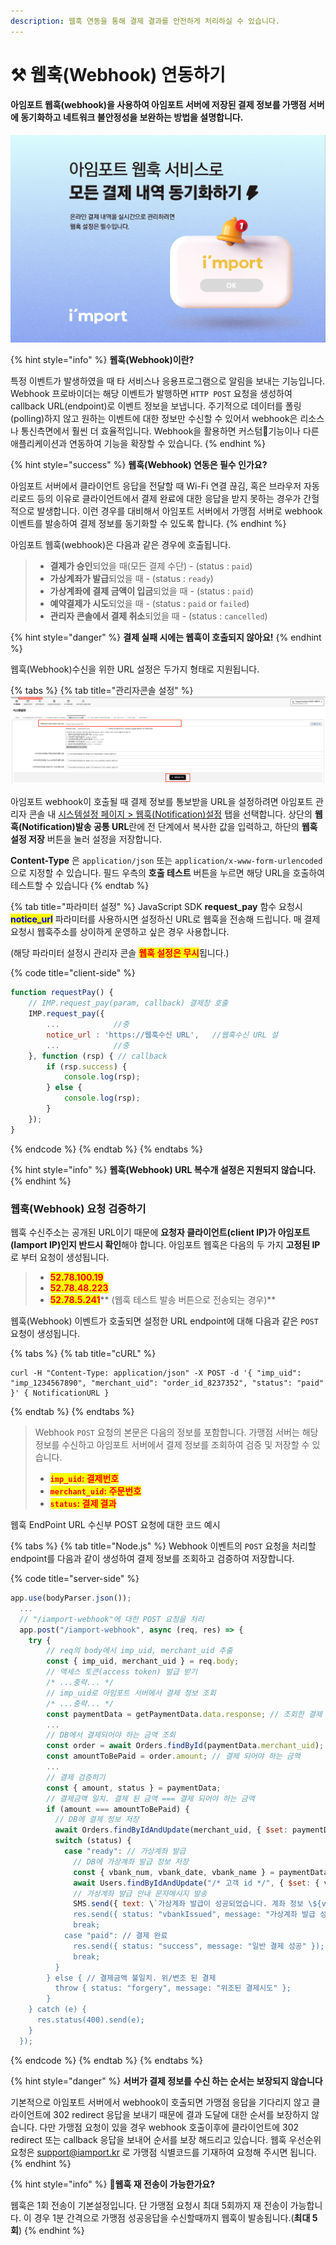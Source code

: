 ```yaml
---
description: 웹훅 연동을 통해 결제 결과를 안전하게 처리하실 수 있습니다.
---
```


# ⚒ 웹훅(Webhook) 연동하기

#### 아임포트 **웹훅**(webhook)을 사용하여 아임포트 서버에 저장된 결제 정보를 가맹점 서버에 동기화하고 네트워크 불안정성을 보완하는 방법을 설명합니다.

![](<../.gitbook/assets/image (12).png>)

{% hint style="info" %}
**웹훅(Webhook)이란?**

특정 이벤트가 발생하였을 때 타 서비스나 응용프로그램으로 알림을 보내는 기능입니다. Webhook 프로바이더는 해당 이벤트가 발행하면 `HTTP POST` 요청을 생성하여 callback URL(endpoint)로 이벤트 정보을 보냅니다. 주기적으로 데이터를 폴링(polling)하지 않고 원하는 이벤트에 대한 정보만 수신할 수 있어서 webhook은 리소스나 통신측면에서 훨씬 더 효율적입니다. Webhook을 활용하면 커스텀기능이나 다른 애플리케이션과 연동하여 기능을 확장할 수 있습니다.
{% endhint %}

{% hint style="success" %}
**웹훅(Webhook) 연동은 필수 인가요?**

아임포트 서버에서 클라이언트 응답을 전달할 때 Wi-Fi 연결 끊김, 혹은 브라우저 자동 리로드 등의 이유로 클라이언트에서 결제 완료에 대한 응답을 받지 못하는 경우가 간헐적으로 발생합니다. 이런 경우를 대비해서 아임포트 서버에서 가맹점 서버로 webhook 이벤트를 발송하여 결제 정보를 동기화할 수 있도록 합니다.
{% endhint %}

아임포트 웹훅(webhook)은 다음과 같은 경우에 호출됩니다.

> * **결제가 승인**되었을 때(모든 결제 수단) - (status : `paid`)
> * **가상계좌가 발급**되었을 때 - (status : `ready`)
> * **가상계좌에 결제 금액이 입금**되었을 때 - (status : `paid`)
> * **예약결제가 시도**되었을 때 - (status : `paid` or `failed`)
> * **관리자 콘솔에서 결제 취소**되었을 때 - (status : `cancelled`)

{% hint style="danger" %}
**결제 실패 시에는 웹훅이 호출되지 않아요!**
{% endhint %}

웹훅(Webhook)수신을 위한 URL 설정은 두가지 형태로 지원됩니다.

{% tabs %}
{% tab title="관리자콘솔 설정" %}
![웹훅 URL 설정방법](<../.gitbook/assets/image (6) (1) (1) (1) (1) (1) (1) (1) (1).png>)

아임포트 webhook이 호출될 때 결제 정보를 통보받을 URL을 설정하려면 아임포트 관리자 콘솔 내 [시스템설정 페이지 > 웹훅(Notification)설정](https://admin.iamport.kr/settings#tab\_webhook) 탭을 선택합니다. 상단의 **웹훅(Notification)발송 공통 URL**란에 전 단계에서 복사한 값을 입력하고, 하단의 **웹훅설정 저장** 버튼을 눌러 설정을 저장합니다.

**Content-Type** 은 `application/json` 또는 `application/x-www-form-urlencoded`으로 지정할 수 있습니다. 필드 우측의 **호출 테스트** 버튼을 누르면 해당 URL을 호출하여 테스트할 수 있습니다
{% endtab %}

{% tab title="파라미터 설정" %}
JavaScript SDK **request\_pay** 함수 요청시 <mark style="color:blue;">**notice\_url**</mark> 파라미터를 사용하시면 설정하신 URL로 웹훅을 전송해 드립니다. 매 결제 요청시 웹훅주소를 상이하게 운영하고 싶은 경우 사용합니다.

(해당 파라미터 설정시 관리자 콘솔 <mark style="color:red;">**웹훅 설정은 무시**</mark>됩니다.)

{% code title="client-side" %}
```javascript
function requestPay() {
    // IMP.request_pay(param, callback) 결제창 호출
    IMP.request_pay({
        ...            //중
        notice_url : 'https://웹훅수신 URL',   //웹훅수신 URL 설
        ...            //중
    }, function (rsp) { // callback
        if (rsp.success) {
            console.log(rsp);
        } else {
            console.log(rsp);
        }
    });
}
```
{% endcode %}
{% endtab %}
{% endtabs %}

{% hint style="info" %}
**웹훅(Webhook) URL 복수개 설정은 지원되지 않습니다.**
{% endhint %}

### 웹훅(Webhook) 요청 검증하기 <a href="#webhook" id="webhook"></a>

웹훅 수신주소는 공개된 URL이기 때문에 **요청자 클라이언트(client IP)가 아임포트(Iamport IP)인지 반드시 확인**해야 합니다. 아임포트 웹훅은 다음의 두 가지 **고정된 IP** 로 부터 요청이 생성됩니다.

> * <mark style="color:red;">**52.78.100.19**</mark>
> * <mark style="color:red;">**52.78.48.223**</mark>
> * <mark style="color:red;">**52.78.5.241**</mark>** (웹훅 테스트 발송 버튼으로  전송되는 경우)**

웹훅(Webhook) 이벤트가 호출되면 설정한 URL endpoint에 대해 다음과 같은 `POST` 요청이 생성됩니다.

{% tabs %}
{% tab title="cURL" %}
```url
curl -H "Content-Type: application/json" -X POST -d '{ "imp_uid": "imp_1234567890", "merchant_uid": "order_id_8237352", "status": "paid" }' { NotificationURL }
```
{% endtab %}
{% endtabs %}

> Webhook `POST` 요청의 본문은 다음의 정보를 포함합니다. 가맹점 서버는 해당 정보를 수신하고 아임포트 서버에서 결제 정보를 조회하여 검증 및 저장할 수 있습니다.
>
> * <mark style="color:red;">**`imp_uid`**</mark><mark style="color:red;">**: 결제번호**</mark>
> * <mark style="color:red;">**`merchant_uid`**</mark><mark style="color:red;">**: 주문번호**</mark>
> * <mark style="color:red;">**`status`**</mark><mark style="color:red;">**: 결제 결과**</mark>

웹훅 EndPoint URL 수신부 POST 요청에 대한 코드 예시

{% tabs %}
{% tab title="Node.js" %}
Webhook 이벤트의 `POST` 요청을 처리할 endpoint를 다음과 같이 생성하여 결제 정보를 조회하고 검증하여 저장합니다.

{% code title="server-side" %}
```javascript
app.use(bodyParser.json());
  ...
  // "/iamport-webhook"에 대한 POST 요청을 처리
  app.post("/iamport-webhook", async (req, res) => {
    try {
        // req의 body에서 imp_uid, merchant_uid 추출
        const { imp_uid, merchant_uid } = req.body; 
        // 액세스 토큰(access token) 발급 받기
        /* ...중략... */
        // imp_uid로 아임포트 서버에서 결제 정보 조회
        /* ...중략... */
        const paymentData = getPaymentData.data.response; // 조회한 결제 정보
        ...
        // DB에서 결제되어야 하는 금액 조회
        const order = await Orders.findById(paymentData.merchant_uid);
        const amountToBePaid = order.amount; // 결제 되어야 하는 금액
        ...
        // 결제 검증하기
        const { amount, status } = paymentData;
        // 결제금액 일치. 결제 된 금액 === 결제 되어야 하는 금액
        if (amount === amountToBePaid) { 
          // DB에 결제 정보 저장
          await Orders.findByIdAndUpdate(merchant_uid, { $set: paymentData }); 
          switch (status) {
            case "ready": // 가상계좌 발급
              // DB에 가상계좌 발급 정보 저장
              const { vbank_num, vbank_date, vbank_name } = paymentData;
              await Users.findByIdAndUpdate("/* 고객 id */", { $set: { vbank_num, vbank_date, vbank_name }});
              // 가상계좌 발급 안내 문자메시지 발송
              SMS.send({ text: \`가상계좌 발급이 성공되었습니다. 계좌 정보 \${vbank_num} \${vbank_date} \${vbank_name}\`});
              res.send({ status: "vbankIssued", message: "가상계좌 발급 성공" });
              break;
            case "paid": // 결제 완료
              res.send({ status: "success", message: "일반 결제 성공" });
              break;
          }
        } else { // 결제금액 불일치. 위/변조 된 결제
          throw { status: "forgery", message: "위조된 결제시도" };
        }
    } catch (e) {
      res.status(400).send(e);
    }
  });
```
{% endcode %}
{% endtab %}
{% endtabs %}

{% hint style="danger" %}
**서버가 결제 정보를 수신 하는 순서는 보장되지 않습니다**

기본적으로 아임포트 서버에서 webhook이 호출되면 가맹점 응답을 기다리지 않고 클라이언트에 302 redirect 응답을 보내기 때문에 결과 도달에 대한 순서를 보장하지 않습니다. 다만 가맹점 요청이 있을 경우 webhook 호출이후에 클라이언트에 302 redirect 또는 callback 응답을 보내어 순서를 보장 해드리고 있습니다. 웹훅 우선순위 요청은 [support@iamport.kr](mailto:support@iamport.kr) 로 가맹점 식별코드를 기재하여 요청해 주시면 됩니다.
{% endhint %}

{% hint style="info" %}
**웹훅 재 전송이 가능한가요?**

웹훅은 1회 전송이 기본설정입니다. 단 가맹점 요청시 최대 5회까지 재 전송이 가능합니다. 이 경우 1분 간격으로 가맹점 성공응답을 수신할때까지 웹훅이 발송됩니다.(**최대 5회**)
{% endhint %}
